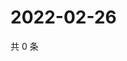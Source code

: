 # 2022-02-26

共 0 条

<!-- BEGIN WEIBO -->
<!-- 最后更新时间 Sat Feb 26 2022 21:12:00 GMT+0800 (China Standard Time) -->

<!-- END WEIBO -->

